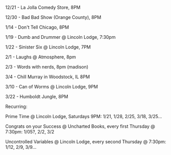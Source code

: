 12/21 - La Jolla Comedy Store, 8PM 

12/30 - Bad Bad Show (Orange County), 8PM

1/14 - Don't Tell Chicago, 8PM

1/19 - Dumb and Drummer @ Lincoln Lodge, 7:30pm

1/22 - Sinister Six @ Lincoln Lodge,  7PM

2/1 - Laughs @ Atmosphere, 8pm

2/3 - Words with nerds, 8pm (madison)

3/4 - Chill Murray in Woodstock, IL 8PM

3/10 - Can of Worms @ Lincoln Lodge, 9PM

3/22 - Humboldt Jungle, 8PM

Recurring:

Prime Time @ Lincoln Lodge, Saturdays 9PM: 1/21, 1/28, 2/25, 3/18, 3/25...

Congrats on your Success @ Uncharted Books, every first Thursday @ 7:30pm: 1/05?, 2/2, 3/2

Uncontrolled Variables @ Lincoln Lodge, every second Thursday @ 7:30pm: 1/12, 2/9, 3/9...



